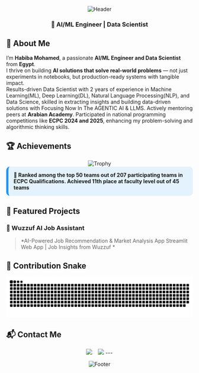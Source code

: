 <!-- ===========================
     Habiba Mohamed — README
=========================== -->

<!-- Gradient Header -->
<p align="center">
  <img src="https://capsule-render.vercel.app/api?type=waving&color=0:007BFF,100:00CFFF&height=200&section=header&text=Habiaba Mohamed&fontColor=ffffff&fontSize=50&animation=twinkling&fontAlignY=40" alt="Header"/>
</p>
<h3 align="center">🚀 AI/ML Engineer | Data Scientist </h3>
</p> 



## 👋 About Me  

I’m **Habiba Mohamed**, a passionate **AI/ML Engineer and Data Scientist** from **Egypt**.  
I thrive on building **AI solutions that solve real-world problems** — not just experiments in notebooks, but production-ready systems with tangible impact.  
Results-driven Data Scientist with 2 years of experience in Machine Learning(ML), Deep Learning(DL), Natural Language Processing(NLP), and Data Science, skilled in extracting insights and building data-driven solutions with Focusing Now In The AGENTIC AI & LLMS. 
Actively mentoring peers at **Arabian Academy**. Participated in national programming competitions like 
**ECPC 2024 and 2025**, enhancing my problem-solving and algorithmic thinking skills. 
  



## 🏆 Achievements  

<div align="center">
  <img src="https://img.icons8.com/fluency/260/trophy.png" width="160" alt="Trophy"/>
</div>

<div style="background:#E3F2FD; padding:14px; border-radius:10px; margin-bottom:20px; border-left:6px solid #2196F3;">
  <strong>🥇 Ranked among the top 50 teams out of 207 participating teams in ECPC Qualifications. Achieved 11th place at faculty level out of 45 teams</strong><br>
</div>


## 🚀 Featured Projects  

### 🔹 Wuzzuf AI Job Assistant  
> *AI-Powered Job Recommendation & Market Analysis App Streamlit Web App | Job Insights from Wuzzuf *   


## 🐍 Contribution Snake  

<p align="center">
  <img src="https://raw.githubusercontent.com/platane/snk/output/github-contribution-grid-snake-dark.svg">
</p>


## 📬 Contact Me  

<p align="center">
  <a href="habibaalhlwany658@gmail.com"><img src="https://img.shields.io/badge/Email-D14836?style=for-the-badge&logo=gmail&logoColor=white" /></a>
  &nbsp;&nbsp;
  <a href="linkedin.com/in/HabibaMohamed"><img src="https://img.shields.io/badge/LinkedIn-0A66C2?style=for-the-badge&logo=linkedin&logoColor=white" /></a>
---

<!-- Footer -->
<p align="center">
  <img src="https://capsule-render.vercel.app/api?type=waving&color=0:00CFFF,100:007BFF&height=120&section=footer" alt="Footer"/>
</p>
